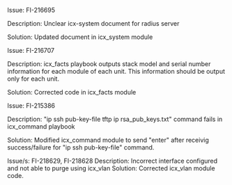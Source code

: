 Issue:        FI-216695

Description:  Unclear icx-system document for radius server

Solution:     Updated document in icx_system module

Issue:        FI-216707

Description:  icx_facts playbook outputs stack model and serial number information for each module of each unit. This information should be output only for each unit.

Solution:     Corrected code in icx_facts module

Issue:        FI-215386

Description:  "ip ssh pub-key-file tftp ip rsa_pub_keys.txt" command fails in icx_command playbook

Solution:     Modified icx_command module to send "enter" after receivig success/failure for "ip ssh pub-key-file" command. 



Issue/s:        FI-218629, FI-218628
Description:  Incorrect interface configured and not able to purge using icx_vlan
Solution:     Corrected icx_vlan module code.
